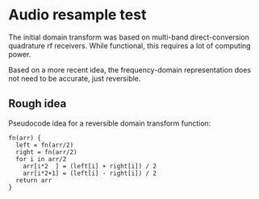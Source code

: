 # Audio resample test

The initial domain transform was based on multi-band direct-conversion
quadrature rf receivers. While functional, this requires a lot of computing
power.

Based on a more recent idea, the frequency-domain representation does not need
to be accurate, just reversible.

## Rough idea

Pseudocode idea for a reversible domain transform function:

```
fn(arr) {
  left = fn(arr/2)
  right = fn(arr/2)
  for i in arr/2
    arr[i*2  ] = (left[i] + right[i]) / 2
    arr[i*2+1] = (left[i] - right[i]) / 2
  return arr
}
```
